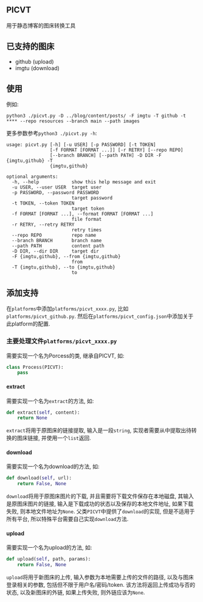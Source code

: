 ## PICVT

用于静态博客的图床转换工具

## 已支持的图床

- github (upload)
- imgtu (download)

## 使用
例如:
```Shell
python3 ./picvt.py -D ../blog/content/posts/ -F imgtu -T github -t **** --repo resources --branch main --path images
```
更多参数参考`python3 ./picvt.py -h`:
```Shell
usage: picvt.py [-h] [-u USER] [-p PASSWORD] [-t TOKEN]
                [-f FORMAT [FORMAT ...]] [-r RETRY] [--repo REPO]
                [--branch BRANCH] [--path PATH] -D DIR -F {imgtu,github} -T
                {imgtu,github}

optional arguments:
  -h, --help            show this help message and exit
  -u USER, --user USER  target user
  -p PASSWORD, --password PASSWORD
                        target password
  -t TOKEN, --token TOKEN
                        target token
  -f FORMAT [FORMAT ...], --format FORMAT [FORMAT ...]
                        file format
  -r RETRY, --retry RETRY
                        retry times
  --repo REPO           repo name
  --branch BRANCH       branch name
  --path PATH           content path
  -D DIR, --dir DIR     target dir
  -F {imgtu,github}, --from {imgtu,github}
                        from
  -T {imgtu,github}, --to {imgtu,github}
                        to
```

## 添加支持

在`platforms`中添加`platforms/picvt_xxxx.py`, 比如`platforms/picvt_github.py`. 然后在`platforms/picvt_config.json`中添加关于此platform的配置.

### 主要处理文件`platforms/picvt_xxxx.py`

需要实现一个名为Porcess的类, 继承自PICVT, 如:
```Python
class Process(PICVT):
    pass
```

#### extract
需要实现一个名为`extract`的方法, 如:
```Python
def extract(self, content):
    return None
```
`extract`将用于原图床的链接提取, 输入是一段`string`, 实现者需要从中提取出待转换的图床链接, 并使用一个`list`返回.

#### download
需要实现一个名为download的方法, 如:
```Python
def download(self, url):
    return False, None
```
`download`将用于原图床图片的下载, 并且需要将下载文件保存在本地磁盘, 其输入是原图床图片的链接, 输入是下载成功的状态以及保存的本地文件地址, 如果下载失败, 则本地文件地址为`None`.
父类`PICVT`中提供了`download`的实现, 但是不适用于所有平台, 所以特殊平台需要自己实现`download`方法.

#### upload
需要实现一个名为upload的方法, 如:
```Python
def upload(self, path, params):
    return False, None
```
`upload`将用于新图床的上传, 输入参数为本地需要上传的文件的路径, 以及与图床登录相关的参数, 包括但不限于用户名/密码/token. 该方法将返回上传成功与否的状态, 以及新图床的外链, 如果上传失败, 则外链应该为`None`.

